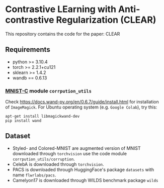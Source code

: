 # Contrastive LEarning with Anti-contrastive Regularization (CLEAR)
 
This repository contains the code for the paper: CLEAR


## Requirements
- python >= 3.10.4  
- torch >= 2.2.1+cu121  
- sklearn >= 1.4.2
- wandb == 0.6.13

### [MNIST-C](https://github.com/google-research/mnist-c) module `corrpution_utils`

Check https://docs.wand-py.org/en/0.6.7/guide/install.html for installation of `ImageMagick`.
For Ubuntu operating system (e.g. `Google Colab`), try this:
```
apt-get install libmagickwand-dev
pip install wand
```

## Dataset

- Styled- and Colored-MNIST are augmented version of MNIST downloaded through `torchvision` use the code module `corrpution_utils/corruption`.
- CelebA is downloaded through `torchvision`.
- PACS is downloaded through HuggingFace's package `datasets` with name `flwrlabs/pacs`.
- Camelyon17 is downloaded through WILDS benchmark package `wilds`
